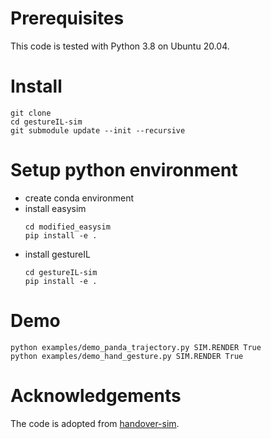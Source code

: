 # Prerequisites

This code is tested with Python 3.8 on Ubuntu 20.04.


# Install

```Shell
git clone
cd gestureIL-sim
git submodule update --init --recursive
```

# Setup python environment

- create conda environment
- install easysim
    ```Shell
    cd modified_easysim
    pip install -e .
    ```
- install gestureIL
    ```Shell
    cd gestureIL-sim
    pip install -e .
    ```


# Demo

```Shell
python examples/demo_panda_trajectory.py SIM.RENDER True
python examples/demo_hand_gesture.py SIM.RENDER True
```

# Acknowledgements

The code is adopted from [handover-sim](https://github.com/NVlabs/handover-sim).
